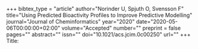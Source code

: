 +++
bibtex_type = "article"
author="Norinder U, Spjuth O, Svensson F"
title="Using Predicted Bioactivity Profiles to Improve Predictive Modelling"
journal="Journal of Cheminformatics"
year="2020"
date="2020-05-06T00:00:00+02:00"
volume="Accepted"
number=""
preprint = false
pages=""
abstract=""
issn=""
doi="10.1021/acs.jcim.0c00250"
url=""
+++
Title: 

